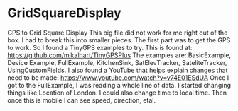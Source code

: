 # GridSquareDisplay
GPS to Grid Square Display
This big file did not work for me right out of the box. I had to break this into smaller pieces. 
The first part was to get the GPS to work.
So I found a TinyGPS examples to try. This is found at: https://github.com/mikalhart/TinyGPSPlus
The examples are: 
    BasicExample, Device Example, FullExample, KitchenSink, SatElevTracker, SateliteTracker, UsingCustomFields.
I also found a YouTube that helps explain changes that need to be made:
    https://www.youtube.com/watch?v=v74E01ESdUA
    Once I got to the FullExample, I was reading a whole line of data.
        I started changing things like Location of London.
        I could also change time to local time.
        Then once this is mobile I can see speed, direction, etal.
    
